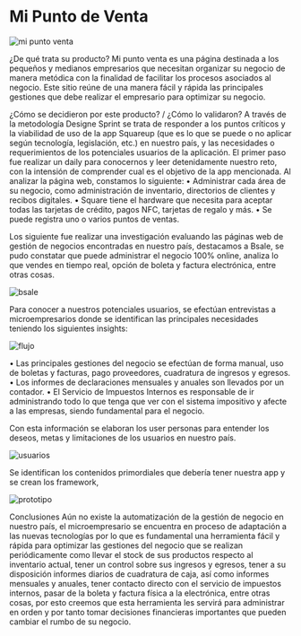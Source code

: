 # Mi Punto de Venta

![mi punto venta](https://user-images.githubusercontent.com/32302490/38047803-f0fcfe58-3299-11e8-892e-1c601cb538e5.png)

¿De qué trata su producto?
Mi punto venta es una página destinada a los pequeños y medianos empresarios que necesitan organizar su negocio de manera metódica con la finalidad de facilitar los procesos asociados al negocio. Este sitio reúne de una manera fácil y rápida las principales gestiones que debe realizar el empresario para optimizar su negocio.

¿Cómo se decidieron por este producto? / ¿Cómo lo validaron?
A través de la metodología Designe Sprint se trata de responder a los puntos críticos y la viabilidad de uso de la app Squareup (que es lo que se puede o no aplicar según tecnología, legislación, etc.) en nuestro país, y las necesidades o requerimientos de los potenciales usuarios de la aplicación. 
El primer paso fue realizar un daily para conocernos y leer detenidamente nuestro reto, con la intensión de comprender cual es el objetivo de la app mencionada.  Al analizar la página web, constamos lo siguiente:
•	Administrar cada área de su negocio, como administración de inventario, directorios de clientes y recibos digitales.
•	Square tiene el hardware que necesita para aceptar todas las tarjetas de crédito, pagos NFC, tarjetas de regalo y más.
•	Se puede registra uno o varios puntos de ventas.

Los siguiente fue realizar una investigación evaluando las páginas web de gestión de negocios encontradas en nuestro país, destacamos a Bsale, se pudo constatar que puede administrar el negocio 100% online, analiza lo que vendes en tiempo real, opción de boleta y factura electrónica, entre otras cosas.

![bsale](https://user-images.githubusercontent.com/32302490/37975637-23751238-31b6-11e8-9ff5-12121263d5af.png)
 
Para conocer a nuestros potenciales usuarios, se efectúan entrevistas a microempresarios donde se identifican las principales necesidades teniendo los siguientes insights:

![flujo](https://user-images.githubusercontent.com/32302490/37976024-ec047dc4-31b6-11e8-9129-24197286af6a.png)

•	Las principales gestiones del negocio se efectúan de forma manual, uso de boletas y facturas, pago proveedores, cuadratura de ingresos y egresos.
•	Los informes de declaraciones mensuales y anuales son llevados por un contador.
•	El Servicio de Impuestos Internos es responsable de ir administrando todo lo que tenga que ver con el sistema impositivo y afecte a las empresas, siendo fundamental para el negocio.

Con esta información se elaboran los user personas para entender los deseos, metas y limitaciones de los usuarios en nuestro país.

 ![usuarios](https://user-images.githubusercontent.com/32302490/37976038-f2344f76-31b6-11e8-9e67-6dbe7e37b3f0.png)
 
Se identifican los contenidos primordiales que debería tener nuestra app y se crean los framework, 

![prototipo](https://user-images.githubusercontent.com/32302490/37976058-fbb1ea7c-31b6-11e8-86da-e1fe2dbac5ec.png)

 
Conclusiones
Aún no existe la automatización de la gestión de negocio en nuestro país, el microempresario se encuentra en proceso de adaptación a las nuevas tecnologías por lo que es fundamental una herramienta fácil y rápida para optimizar las gestiones del negocio que se realizan periódicamente como llevar el stock de sus productos respecto al inventario actual, tener un control sobre sus ingresos y egresos, tener a su disposición informes diarios de cuadratura de caja, así como informes mensuales y anuales, tener contacto directo con el servicio de impuestos internos, pasar de la boleta y factura física a la electrónica, entre otras cosas, por esto creemos que esta herramienta les servirá para administrar en orden y por tanto tomar decisiones financieras importantes que pueden cambiar el rumbo de su negocio.





